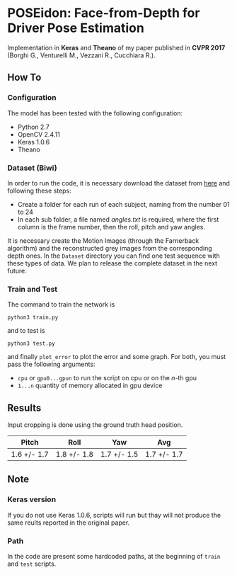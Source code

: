 # POSEidon: Face-from-Depth for Driver Pose Estimation
Implementation in **Keras** and **Theano** of my paper published in **CVPR 2017** (Borghi G., Venturelli M., Vezzani R., Cucchiara R.).

## How To

### Configuration
The model has been tested with the following configuration:
- Python 2.7
- OpenCV 2.4.11
- Keras 1.0.6
- Theano

### Dataset (Biwi)
In order to run the code, it is necessary download the dataset from [here](https://data.vision.ee.ethz.ch/cvl/gfanelli/head_pose/head_forest.html) and following these steps:
- Create a folder for each run of each subject, naming from the number 01 to 24
- In each sub folder, a file named *angles.txt* is required, where the first column is the frame number, then the roll, pitch and yaw angles.

It is necessary create the Motion Images (through the Farnerback algorithm) and the reconstructed grey images from the corresponding depth ones. In the ```Dataset``` directory you can find one test sequence with these types of data. We plan to release the complete dataset in the next future.

### Train and Test
 The command to train the network is
```
python3 train.py
```
and to test is
```
python3 test.py
```
and finally ```plot_error``` to plot the error and some graph. 
For both, you must pass the following arguments:
- ```cpu``` or ```gpu0...gpun``` to run the script on cpu or on the *n*-th gpu
- ```1...n``` quantity of memory allocated in gpu device 

## Results
Input cropping is done using the ground truth head position.

| Pitch   | Roll               | Yaw              | Avg  |
| :---:        |     :---:         |            :---: | :---:     |
|1.6 +/- 1.7       | 1.8 +/- 1.8        | 1.7 +/- 1.5       |  1.7 +/- 1.7    |

## Note

### Keras version
If you do not use Keras 1.0.6, scripts will run but thay will not produce the same reults reported in the original paper.

### Path
In the code are present some hardcoded paths, at the beginning of ```train``` and ```test``` scripts.

